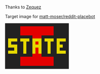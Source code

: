 Thanks to [Zequez](https://github.com/Zequez/)

Target image for [matt-moser/reddit-placebot](https://github.com/matt-moser/reddit-placebot)

![This is how it looks now, but it might change when you read it, visit the placebot-isu-target repo to see how it actually is right now](https://raw.githubusercontent.com/matt-moser/placebot-isu-target/master/reference.jpg)
